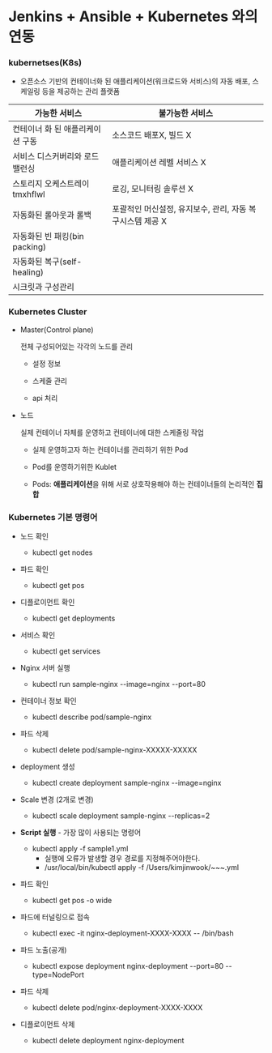 # Jenkins + Ansible + Kubernetes 와의 연동

### kubernetses(K8s)

- 오픈소스 기반의 컨테이너화 된 애플리케이션(워크로드와 서비스)의 자동 배포, 스케일링 등을 제공하는 관리 플랫폼


| 가능한 서비스 | 불가능한 서비스 |
| --- | --- |
| 컨테이너 화 된 애플리케이션 구동 | 소스코드 배포X, 빌드 X |
| 서비스 디스커버리와 로드 밸런싱 | 애플리케이션 레벨 서비스 X |
| 스토리지 오케스트레이tmxhflwl | 로깅, 모니터링 솔루션 X |
| 자동화된 롤아웃과 롤백 | 포괄적인 머신설정, 유지보수, 관리, 자동 복구시스템 제공 X |
| 자동화된 빈 패킹(bin packing) |     |
| 자동화된 복구(self-healing) |     |
| 시크릿과 구성관리 |     |

### Kubernetes Cluster

- Master(Control plane)

  전체 구성되어있는 각각의 노드를 관리

    - 설정 정보

    - 스케줄 관리

    - api 처리

- 노드

  실제 컨테이너 자체를 운영하고 컨테이너에 대한 스케줄링 작업

    - 실제 운영하고자 하는 컨테이너를 관리하기 위한 Pod

    - Pod를 운영하기위한 Kublet

    - Pods: **애플리케이션**을 위해 서로 상호작용해야 하는 컨테이너들의 논리적인 **집합**


### Kubernetes 기본 명령어

- 노드 확인

    - kubectl get nodes
- 파드 확인

    - kubectl get pos
- 디플로이먼트 확인

    - kubectl get deployments
- 서비스 확인

    - kubectl get services
- Nginx 서버 실행

    - kubectl run sample-nginx --image=nginx --port=80
- 컨테이너 정보 확인

    - kubectl describe pod/sample-nginx
- 파드 삭제

    - kubectl delete pod/sample-nginx-XXXXX-XXXXX
- deployment 생성

    - kubectl create deployment sample-nginx --image=nginx
- Scale 변경 (2개로 변경)

    - kubectl scale deployment sample-nginx --replicas=2
- **Script 실행** - 가장 많이 사용되는 명령어

    - kubectl apply -f sample1.yml
      - 실행에 오류가 발생할 경우 경로를 지정해주어야한다.
      - /usr/local/bin/kubectl apply -f /Users/kimjinwook/~~~.yml

- 파드 확인
  - kubectl get pos -o wide
- 파드에 터널링으로 접속
  - kubectl exec -it nginx-deployment-XXXX-XXXX -- /bin/bash
- 파드 노출(공개)
  - kubectl expose deployment nginx-deployment --port=80 --type=NodePort
- 파드 삭제
  - kubectl delete pod/nginx-deployment-XXXX-XXXX
- 디플로이먼트 삭제
  - kubectl delete deployment nginx-deployment
  
